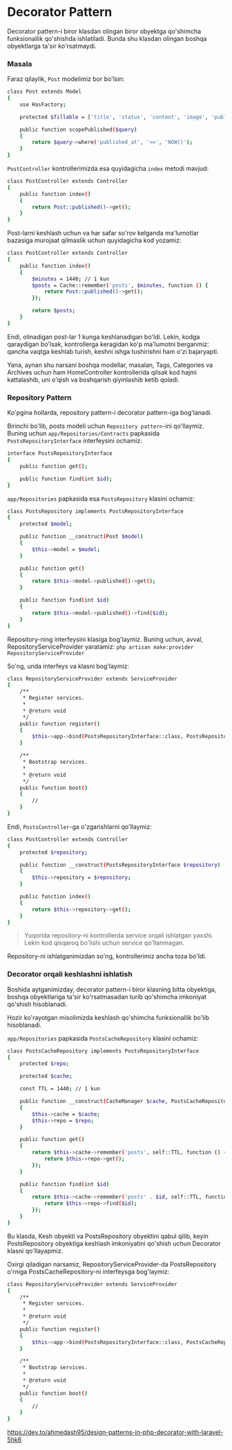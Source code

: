 # Decorator Pattern

Decorator pattern-i biror klasdan olingan biror obyektga qo'shimcha funksionallik qo'shishda ishlatiladi. Bunda shu klasdan olingan boshqa obyektlarga ta'sir ko'rsatmaydi.

### Masala

Faraz qilaylik, `Post` modelimiz bor bo'lsin:

```bash
class Post extends Model
{
    use HasFactory;

    protected $fillable = ['title', 'status', 'content', 'image', 'published_at'];

    public function scopePublished($query)
    {
        return $query->where('published_at', '<=', 'NOW()');
    }
}
```

`PostController` kontrollerimizda esa quyidagicha `index` metodi mavjud:

```bash
class PostController extends Controller
{
    public function index()
    {
        return Post::published()->get();
    }
}

```

Post-larni keshlash uchun va har safar so'rov kelganda ma'lumotlar bazasiga murojaat qilmaslik uchun quyidagicha kod yozamiz:

```bash
class PostController extends Controller
{
    public function index()
    {
        $minutes = 1440; // 1 kun
        $posts = Cache::remember('posts', $minutes, function () {
            return Post::published()->get();
        });

        return $posts;
    }
}
```

Endi, olinadigan post-lar 1 kunga keshlanadigan bo'ldi. Lekin, kodga qaraydigan bo'lsak, kontrollerga keragidan ko'p ma'lumotni berganmiz: qancha vaqtga keshlab turish, keshni ishga tushirishni ham o'zi bajaryapti.

Yana, aynan shu narsani boshqa modellar, masalan, Tags, Categories va Archives uchun ham HomeController kontrollerida qilsak kod hajmi kattalashib, uni o'qish va boshqarish qiyinlashib ketib qoladi.

### Repository Pattern

Ko'pgina hollarda, repository pattern-i decorator pattern-iga bog'lanadi.

Birinchi bo'lib, posts modeli uchun `Repository pattern`-ini qo'llaymiz. Buning uchun `app/Repositories/Contracts` papkasida `PostsRepositoryInterface` interfeysini ochamiz:

```bash
interface PostsRepositoryInterface
{
    public function get();

    public function find(int $id);
}
```

`app/Repositories` papkasida esa `PostsRepository` klasini ochamiz:

```bash
class PostsRepository implements PostsRepositoryInterface
{
    protected $model;

    public function __construct(Post $model)
    {
        $this->model = $model;
    }

    public function get()
    {
        return $this->model->published()->get();
    }

    public function find(int $id)
    {
        return $this->model->published()->find($id);
    }
}
```

Repository-ning interfeysini klasiga bog'laymiz. Buning uchun, avval, RepositoryServiceProvider yaratamiz: `php artisan make:provider RepositoryServiceProvider`

So'ng, unda interfeys va klasni bog'laymiz:

```bash
class RepositoryServiceProvider extends ServiceProvider
{
    /**
     * Register services.
     *
     * @return void
     */
    public function register()
    {
        $this->app->bind(PostsRepositoryInterface::class, PostsRepository::class);
    }

    /**
     * Bootstrap services.
     *
     * @return void
     */
    public function boot()
    {
        //
    }
}
```

Endi, `PostsController`-ga o'zgarishlarni qo'llaymiz:

```bash
class PostController extends Controller
{
    protected $repository;

    public function __construct(PostsRepositoryInterface $repository)
    {
        $this->repository = $repository;
    }

    public function index()
    {
        return $this->repository->get();
    }
}
```

> Yuqorida repository-ni kontrollerda service orqali ishlatgan yaxshi. Lekin kod qisqaroq bo'lishi uchun service qo'llanmagan.

Repository-ni ishlatganimizdan so'ng, kontrollerimiz ancha toza bo'ldi.

### Decorator orqali keshlashni ishlatish

Boshida aytganimizday, decorator pattern-i biror klasning bitta obyektiga, boshqa obyektlariga ta'sir ko'rsatmasadan turib qo'shimcha imkoniyat qo'shish hisoblanadi.

Hozir ko'rayotgan misolimizda keshlash qo'shimcha funksionallik bo'lib hisoblanadi.

`app/Repositories` papkasida `PostsCacheRepository` klasini ochamiz:

```bash
class PostsCacheRepository implements PostsRepositoryInterface
{
    protected $repo;

    protected $cache;

    const TTL = 1440; // 1 kun

    public function __construct(CacheManager $cache, PostsCacheRepository $repo)
    {
        $this->cache = $cache;
        $this->repo = $repo;
    }

    public function get()
    {
        return $this->cache->remember('posts', self::TTL, function () {
            return $this->repo->get();
        });
    }

    public function find(int $id)
    {
        return $this->cache->remember('posts' . $id, self::TTL, function () use ($id) {
            return $this->repo->find($id);
        });
    }
}
```

Bu klasda, Kesh obyekti va PostsRepository obyektini qabul qilib, keyin PostsRepository  obyektiga keshlash imkoniyatini qo'shish uchun Decorator klasni qo'llayapmiz.

Oxirgi qiladigan narsamiz, RepositoryServiceProvider-da PostsRepository o'rniga PostsCacheRepository-ni interfeysga bog'laymiz:

```bash
class RepositoryServiceProvider extends ServiceProvider
{
    /**
     * Register services.
     *
     * @return void
     */
    public function register()
    {
        $this->app->bind(PostsRepositoryInterface::class, PostsCacheRepository::class);
    }

    /**
     * Bootstrap services.
     *
     * @return void
     */
    public function boot()
    {
        //
    }
}
```









https://dev.to/ahmedash95/design-patterns-in-php-decorator-with-laravel-5hk6
